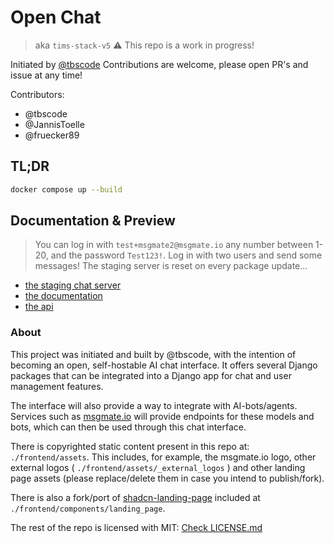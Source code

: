 # Open Chat

>  aka `tims-stack-v5` :warning: This repo is a work in progress!

Initiated by [@tbscode](https://github.com/tbscode/)
Contributions are welcome, please open PR's and issue at any time!

Contributors:
- @tbscode
- @JannisToelle
- @fruecker89

## TL;DR

```bash
docker compose up --build
```

## Documentation & Preview

> You can log in with `test+msgmate2@msgmate.io` any number between 1-20, and the password `Test123!`.
> Log in with two users and send some messages! The staging server is reset on every package update...

- [the staging chat server](https://staging-open-chat.msgmate.io/)
- [the documentation](https://staging-open-chat.msgmate.io/docs)
- [the api](https://staging-open-chat.msgmate.io/api/schema/redoc/)

### About

This project was initiated and built by @tbscode, with the intention of becoming an open, self-hostable AI chat interface. It offers several Django packages that can be integrated into a Django app for chat and user management features.

The interface will also provide a way to integrate with AI-bots/agents. Services such as [msgmate.io](https://msgmate.io) will provide endpoints for these models and bots, which can then be used through this chat interface.

There is copyrighted static content present in this repo at: `./frontend/assets`. This includes, for example, the msgmate.io logo, other external logos ( `./frontend/assets/_external_logos` ) and other landing page assets (please replace/delete them in case you intend to publish/fork).

There is also a fork/port of [shadcn-landing-page](https://github.com/leoMirandaa/shadcn-landing-page/tree/main) included at `./frontend/components/landing_page`.

The rest of the repo is licensed with MIT: [Check LICENSE.md](./LICENSE.md)